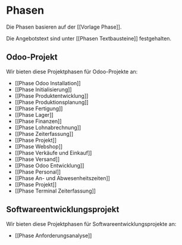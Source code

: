 # Phasen

Die Phasen basieren auf der [[Vorlage Phase]].

Die Angebotstext sind unter [[Phasen Textbausteine]] festgehalten.

## Odoo-Projekt

Wir bieten diese Projektphasen für Odoo-Projekte an:

* [[Phase Odoo Installation]]
* [[Phase Initialisierung]]
* [[Phase Produktentwicklung]]
* [[Phase Produktionsplanung]]
* [[Phase Fertigung]]
* [[Phase Lager]]
* [[Phase Finanzen]]
* [[Phase Lohnabrechnung]]
* [[Phase Zeiterfassung]]
* [[Phase Projekt]]
* [[Phase Webshop]]
* [[Phase Verkäufe und Einkauf]]
* [[Phase Versand]]
* [[Phase Odoo Entwicklung]]
* [[Phase Personal]]
* [[Phase An- und Abwesenheitszeiten]]
* [[Phase Projekt]]
* [[Phase Terminal Zeiterfassung]]

## Softwareentwicklungsprojekt

Wir bieten diese Projektphasen für Softwareentwicklungsprojekte an:

* [[Phase Anforderungsanalyse]]